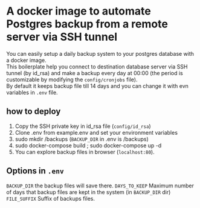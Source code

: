 # A docker image to automate Postgres backup from a remote server via SSH tunnel
You can easily setup a daily backup system to your postgres database with a docker image.\
This boilerplate help you connect to destination database server via SSH tunnel (by id_rsa) and make a backup every day at 00:00 (the period is customizable by modifying the `config/cronjobs` file).\
By default it keeps backup file till 14 days and you can change it with evn variables in `.env` file.
## how to deploy
1. Copy the SSH private key in id_rsa file (`config/id_rsa`)
2. Clone .env from example.env and set your environment variables
3. sudo mkdir /backups (`BACKUP_DIR` in .env is /backups)
4. sudo docker-compose build ; sudo docker-compose up -d
5. You can explore backup files in browser (`localhost:80`).

## Options in `.env`
`BACKUP_DIR` the backup files will save there.
`DAYS_TO_KEEP` Maximum number of days that backup files are kept in the system (in `BACKUP_DIR` dir)
`FILE_SUFFIX` Suffix of backups files.


